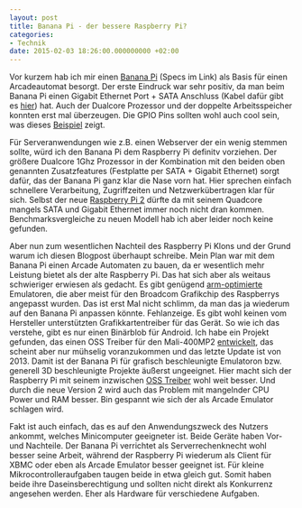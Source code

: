 ```yaml
---
layout: post
title: Banana Pi - der bessere Raspberry Pi?
categories:
- Technik
date: 2015-02-03 18:26:00.000000000 +02:00
---
```


Vor kurzem hab ich mir einen [Banana Pi](http://www.bananapi.org/p/product.html) (Specs im Link) als Basis für einen Arcadeautomat besorgt. Der erste Eindruck war sehr positiv, da man beim Banana Pi einen Gigabit Ethernet Port + SATA Anschluss (Kabel dafür gibt es [hier](http://www.pollin.de/shop/dt/NzI3NzkyOTk-/Bausaetze_Module/Entwicklerboards/Banana_Pi_SATA_Kabel.html)) hat. Auch der Dualcore Prozessor und der doppelte Arbeitsspeicher konnten erst mal überzeugen. Die GPIO Pins sollten wohl auch cool sein, was dieses [Beispiel](https://www.youtube.com/watch?v=hdYEvDbW6FY) zeigt.

Für Serveranwendungen wie z.B. einen Webserver der ein wenig stemmen sollte, würd ich den Banana Pi dem Raspberry Pi definitv vorziehen. Der größere Dualcore 1Ghz Prozessor in der Kombination mit den beiden oben genannten Zusatzfeatures (Festplatte per SATA + Gigabit Ethernet) sorgt dafür, das der Banana Pi ganz klar die Nase vorn hat. Hier sprechen einfach schnellere Verarbeitung, Zugriffzeiten und Netzwerkübertragen klar für sich. Selbst der neue [Raspberry Pi 2](http://www.heise.de/newsticker/meldung/Raspberry-Pi-2-4-Kerne-1-GByte-RAM-und-Windows-10-2534719.html) dürfte da mit seinem Quadcore mangels SATA und Gigabit Ethernet immer noch nicht dran kommen. Benchmarksvergleiche zu neuen Modell hab ich aber leider noch keine gefunden.

Aber nun zum wesentlichen Nachteil des Raspberry Pi Klons und der Grund warum ich diesen Blogpost überhaupt schreibe. Mein Plan war mit dem Banana Pi einen Arcade Automaten zu bauen, da er wesentlich mehr Leistung bietet als der alte Raspberry Pi. Das hat sich aber als weitaus schwieriger erwiesen als gedacht. Es gibt genügend [arm-optimierte](http://blog.petrockblock.com/retropie/arcade-systems-game-consoles-and-home-computers-in-retropie/) Emulatoren, die aber meist für den Broadcom Grafikchip des Raspberrys angepasst wurden. Das ist erst Mal nicht schlimm, da man das ja wiederum auf den Banana Pi anpassen könnte. Fehlanzeige. Es gibt wohl keinen vom Hersteller unterstützten Grafikkartentreiber für das Gerät. So wie ich das verstehe, gibt es nur einen Binärblob für Android. Ich habe ein Projekt gefunden, das einen OSS Treiber für den Mali-400MP2 [entwickelt](http://limadriver.org), das scheint aber nur mühselig voranzukommen und das letzte Update ist von 2013. Damit ist der Banana Pi für grafisch beschleunigte Emulatoron bzw. generell 3D beschleunigte Projekte äußerst ungeeignet. Hier macht sich der Raspberry Pi mit seinem inzwischen [OSS Treiber](http://www.heise.de/open/meldung/Freier-Grafiktreiber-fuer-den-Raspberry-Pi-2158533.html) wohl weit besser. Und durch die neue Version 2 wird auch das Problem mit mangelnder CPU Power und RAM besser. Bin gespannt wie sich der als Arcade Emulator schlagen wird.

Fakt ist auch einfach, das es auf den Anwendungszweck des Nutzers ankommt, welches Minicomputer geeigneter ist. Beide Geräte haben Vor- und Nachteile. Der Banana Pi verrichtet als Serverrechenknecht wohl besser seine Arbeit, während der Raspberry Pi wiederum als Client für XBMC oder eben als Arcade Emulator besser geeignet ist. Für kleine Mikrocontrolleraufgaben taugen beide in etwa gleich gut. Somit haben beide ihre Daseinsberechtigung und sollten nicht direkt als Konkurrenz angesehen werden. Eher als Hardware für verschiedene Aufgaben. 
